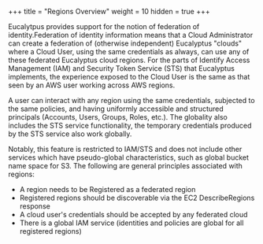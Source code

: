 +++
title = "Regions Overview"
weight = 10
hidden = true
+++

Eucalytpus provides support for the notion of federation of identity.Federation of identity information means that a Cloud Administrator can create a federation of (otherwise independent) Eucalyptus "clouds" where a Cloud User, using the same credentials as always, can use any of these federated Eucalyptus cloud regions. For the parts of Identify Access Management (IAM) and Security Token Service (STS) that Eucalyptus implements, the experience exposed to the Cloud User is the same as that seen by an AWS user working across AWS regions. 

A user can interact with any region using the same credentials, subjected to the same policies, and having uniformly accessible and structured principals (Accounts, Users, Groups, Roles, etc.). The globality also includes the STS service functionality, the temporary credentials produced by the STS service also work globally. 

Notably, this feature is restricted to IAM/STS and does not include other services which have pseudo-global characteristics, such as global bucket name space for S3. The following are general principles associated with regions: 

* A region needs to be Registered as a federated region 
* Registered regions should be discoverable via the EC2 DescribeRegions response 
* A cloud user's credentials should be accepted by any federated cloud 
* There is a global IAM service (identities and policies are global for all registered regions) 




